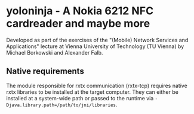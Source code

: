 yoloninja - A Nokia 6212 NFC cardreader and maybe more
=========

Developed as part of the exercises of the "(Mobile) Network Services and Applications" lecture at Vienna University of Technology (TU Vienna) by Michael Borkowski and Alexander Falb.

Native requirements
---------

The module responsible for rxtx communication (rxtx-tcp) requires native rxtx libraries to be installed at the target computer. They can either be installed at a system-wide path or passed to the runtime via `-Djava.library.path=/path/to/jni/libraries`.

